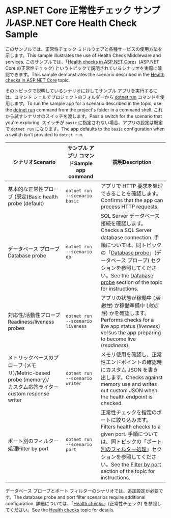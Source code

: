 # <a name="aspnet-core-health-check-sample"></a><span data-ttu-id="3da8c-101">ASP.NET Core 正常性チェック サンプル</span><span class="sxs-lookup"><span data-stu-id="3da8c-101">ASP.NET Core Health Check Sample</span></span>

<span data-ttu-id="3da8c-102">このサンプルでは、正常性チェック ミドルウェアと各種サービスの使用方法を示します。</span><span class="sxs-lookup"><span data-stu-id="3da8c-102">This sample illustrates the use of Health Check Middleware and services.</span></span> <span data-ttu-id="3da8c-103">このサンプルでは、「[Health checks in ASP.NET Core](https://docs.microsoft.com/aspnet/core/host-and-deploy/health-checks)」(ASP.NET Core の正常性チェック) というトピックで説明されているシナリオを実際に確認できます。</span><span class="sxs-lookup"><span data-stu-id="3da8c-103">This sample demonstrates the scenario described in the [Health checks in ASP.NET Core](https://docs.microsoft.com/aspnet/core/host-and-deploy/health-checks) topic.</span></span>

<span data-ttu-id="3da8c-104">そのトピックで説明しているシナリオに対してサンプル アプリを実行するには、コマンド シェルでプロジェクトのフォルダーから [dotnet run](https://docs.microsoft.com/dotnet/core/tools/dotnet-run) コマンドを使用します。</span><span class="sxs-lookup"><span data-stu-id="3da8c-104">To run the sample app for a scenario described in the topic, use the [dotnet run](https://docs.microsoft.com/dotnet/core/tools/dotnet-run) command from the project's folder in a command shell.</span></span> <span data-ttu-id="3da8c-105">これから試すシナリオのスイッチを渡します。</span><span class="sxs-lookup"><span data-stu-id="3da8c-105">Pass a switch for the scenario that you're exploring.</span></span> <span data-ttu-id="3da8c-106">スイッチが `basic` に指定されない場合、アプリの設定は既定で `dotnet run` になります。</span><span class="sxs-lookup"><span data-stu-id="3da8c-106">The app defaults to the `basic` configuration when a switch isn't provided to `dotnet run`.</span></span>

| <span data-ttu-id="3da8c-107">シナリオ</span><span class="sxs-lookup"><span data-stu-id="3da8c-107">Scenario</span></span>                                               | <span data-ttu-id="3da8c-108">サンプル アプリ コマンド</span><span class="sxs-lookup"><span data-stu-id="3da8c-108">Sample app command</span></span>               | <span data-ttu-id="3da8c-109">説明</span><span class="sxs-lookup"><span data-stu-id="3da8c-109">Description</span></span> |
| ------------------------------------------------------ | -------------------------------- | ----------- |
| <span data-ttu-id="3da8c-110">基本的な正常性プローブ (既定)</span><span class="sxs-lookup"><span data-stu-id="3da8c-110">Basic health probe (default)</span></span>                           | `dotnet run --scenario basic`    | <span data-ttu-id="3da8c-111">アプリで HTTP 要求を処理できることを確認します。</span><span class="sxs-lookup"><span data-stu-id="3da8c-111">Confirms that the app can process HTTP requests.</span></span> |
| <span data-ttu-id="3da8c-112">データベース プローブ</span><span class="sxs-lookup"><span data-stu-id="3da8c-112">Database probe</span></span>                                         | `dotnet run --scenario db`       | <span data-ttu-id="3da8c-113">SQL Server データベース接続を確認します。</span><span class="sxs-lookup"><span data-stu-id="3da8c-113">Checks a SQL Server database connection.</span></span> <span data-ttu-id="3da8c-114">手順については、同トピックの「[Database probe](https://docs.microsoft.com/aspnet/core/host-and-deploy/health-checks#database-probe)」(データベース プローブ) セクションを参照してください。</span><span class="sxs-lookup"><span data-stu-id="3da8c-114">See the [Database probe](https://docs.microsoft.com/aspnet/core/host-and-deploy/health-checks#database-probe) section of the topic for instructions.</span></span> |
| <span data-ttu-id="3da8c-115">対応性/活動性プローブ</span><span class="sxs-lookup"><span data-stu-id="3da8c-115">Readiness/liveness probes</span></span>                              | `dotnet run --scenario liveness` | <span data-ttu-id="3da8c-116">アプリの状態が稼働中 (*活動性*) か稼働準備中 (*対応性*) かを確認します。</span><span class="sxs-lookup"><span data-stu-id="3da8c-116">Performs checks for a live app status (*liveness*) versus the app preparing to become live (*readiness*).</span></span> |
| <span data-ttu-id="3da8c-117">メトリックベースのプローブ (メモリ)/</span><span class="sxs-lookup"><span data-stu-id="3da8c-117">Metric-based probe (memory)/</span></span><br><span data-ttu-id="3da8c-118">カスタム応答ライター</span><span class="sxs-lookup"><span data-stu-id="3da8c-118">custom response writer</span></span> | `dotnet run --scenario writer`   | <span data-ttu-id="3da8c-119">メモリ使用を確認し、正常性エンドポイントの確認時にカスタム JSON を書き出します。</span><span class="sxs-lookup"><span data-stu-id="3da8c-119">Checks against memory use and writes out custom JSON when the health endpoint is checked.</span></span> |
| <span data-ttu-id="3da8c-120">ポート別のフィルター処理</span><span class="sxs-lookup"><span data-stu-id="3da8c-120">Filter by port</span></span>                                         | `dotnet run --scenario port`     | <span data-ttu-id="3da8c-121">正常性チェックを指定のポートに絞り込みます。</span><span class="sxs-lookup"><span data-stu-id="3da8c-121">Filters health checks to a given port.</span></span> <span data-ttu-id="3da8c-122">手順については、同トピックの「[ポート別のフィルター処理](https://docs.microsoft.com/aspnet/core/host-and-deploy/health-checks#filter-by-port)」セクションを参照してください。</span><span class="sxs-lookup"><span data-stu-id="3da8c-122">See the [Filter by port](https://docs.microsoft.com/aspnet/core/host-and-deploy/health-checks#filter-by-port) section of the topic for instructions.</span></span> |

<span data-ttu-id="3da8c-123">データベース プローブとポート フィルターのシナリオでは、追加設定が必要です。</span><span class="sxs-lookup"><span data-stu-id="3da8c-123">The database probe and port filter scenarios require additional configuration.</span></span> <span data-ttu-id="3da8c-124">詳細については、「[Health checks](https://docs.microsoft.com/aspnet/core/host-and-deploy/health-checks)」(正常性チェック) を参照してください。</span><span class="sxs-lookup"><span data-stu-id="3da8c-124">See the [Health checks](https://docs.microsoft.com/aspnet/core/host-and-deploy/health-checks) topic for details.</span></span>
